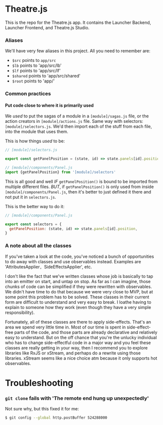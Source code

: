 # Theatre.js

This is the repo for the Theatre.js app. It contains the Launcher Backend, Launcher Frontend, and Theatre.js Studio.

### Aliases

We'll have very few aliases in this project. All you need to remember are:

* `$src` points to `app/src`
* `$lb` points to 'app/src/lb'
* `$lf` points to 'app/src/lf'
* `$shared` points to 'app/src/shared'
* `$root` points to 'app/'

### Common practices

#### Put code close to where it is primarily used

We *used* to put the sagas of a module in a `[module]/sagas.js` file, or the action creators in `[module]/actions.js` file. Same way with selectors: `[module]/selectors.js`. We'd then import each of the stuff from each file, into the module that uses them.

This is how things *used* to be:

```javascript
// [module]/selectors.js

export const getPanelPosition = (state, id) => state.panels[id].position

// [module]/components/Panel.js
import {getPanelPosition} from '[module]/selectors'
```

This is all good and well _IF_ `getPanelPosition()` is bound to be imported from multiple different files. _BUT_, if `getPanelPosition()` is only used from inside `[module]/components/Panel.js`, then it's better to just defined it there and not put it in `selectors.js`.

This is the better way to do it:

```javascript
// [module]/components/Panel.js

export const selectors = {
  getPanelPosition: (state, id) => state.panels[id].position,
}
```

### A note about all the classes

If you've taken a look at the code, you've noticed a bunch of opportunities to do away with classes and use observables instead. Examples are 'AttributesApplier`, `SideEffectsApplier', etc.

I don't like the fact that we've written classes whose job is basically to tap into an emitter on start, and untap on stop. As far as I can imagine, those chunks of code can be simplified if they were rewritten with observables. We didn't have time to do that because we were very close to MVP, but at some point this problem has to be solved. These classes in their current form are difficult to understand and very easy to break. I loathe having to explain to someone how they work (even though they have a very simple responsibility).

Fortunately, all of these classes are there to apply side-effects. That's an area we spend very little time in. Most of our time is spent in side-effect-free parts of the code, and those parts are already declarative and relatively easy to understand. But on the off chance that you're the unlucky individual who has to change side-effectful code in a major way and you feel these classes are really getting in your way, then I recommend you to explore libraries like RxJS or xStream, and perhaps do a rewrite using those libraries. xStream seems like a nice choice atm because it only supports hot observables.

# Troubleshooting

### `git clone` fails with 'The remote end hung up unexpectedly'

Not sure why, but this fixed it for me:

```bash
$ git config --global http.postBuffer 524288000
```